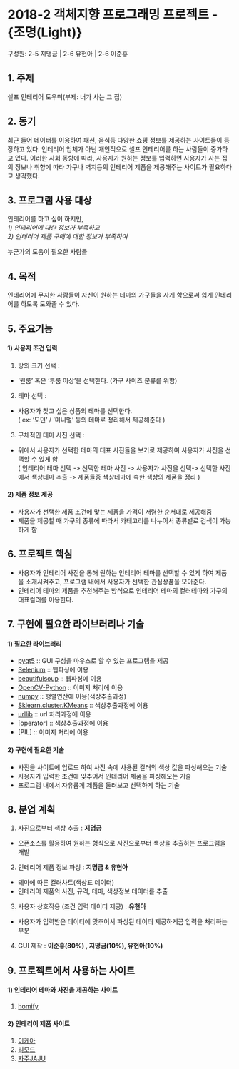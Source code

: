 # 2018-2 객체지향 프로그래밍 프로젝트 - **{조명(Light)}**
구성원: 2-5 지명금 | 2-6 유현아 | 2-6 이준홍

## 1. 주제  
셀프 인테리어 도우미(부제: 너가 사는 그 집)  

## 2. 동기
  최근 들어 데이터를 이용하여 패션, 음식등 다양한 쇼핑 정보를 제공하는 사이트들이 등장하고 있다. 인테리어 업체가 아닌 개인적으로 셀프 인테리어를 하는 사람들이 증가하고 있다. 이러한 사회 동향에 따라, 사용자가 원하는 정보를 입력하면  사용자가 사는 집의 정보나 취향에 따라 가구나 벽지등의 인테리어 제품을 제공해주는 사이트가 필요하다고 생각했다.


## 3. 프로그램 사용 대상
인테리어를 하고 싶어 하지만,  
*1) 인테리어에 대한 정보가 부족하고*  
*2) 인테리어 제품 구매에 대한 정보가 부족하여*  

누군가의 도움이 필요한 사람들  

## 4. 목적
인테리어에 무지한 사람들이 자신이 원하는 테마의 가구들을 사게 함으로써 쉽게 인테리어를 하도록 도와줄 수 있다.  

## 5. 주요기능  
#### 1) 사용자 조건 입력  
1. 방의 크기 선택 : 
- ‘원룸’ 혹은 ‘투룸 이상’을 선택한다. (가구 사이즈 분류를 위함)  
  
2. 테마 선택 : 
- 사용자가 찾고 싶은 상품의 테마를 선택한다.  
( ex: ‘모던’ / ‘미니멀’ 등의 테마로 정리해서 제공해준다 )  

3. 구체적인 테마 사진 선택 :  
- 위에서 사용자가 선택한 테마의 대표 사진들을 보기로 제공하여 사용자가 사진을 선택할 수 있게 함   
( 인테리어 테마 선택 -> 선택한 테마 사진 -> 사용자가 사진을 선택-> 선택한 사진에서 색상테마 추출 -> 제품들중 색상테마에 속한 색상의 제품을 정리 ) 

#### 2) 제품 정보 제공
- 사용자가 선택한 제품 조건에 맞는 제품을 가격이 저렴한 순서대로 제공해줌  
- 제품을 제공할 때 가구의 종류에 따라서 카테고리를 나누어서 종류별로 검색이 가능하게 함

## 6. 프로젝트 핵심
- 사용자가 인테리어 사진을 통해 원하는 인테리어 테마를 선택할 수 있게 하여 제품을 소개시켜주고, 프로그램 내에서 사용자가 선택한 관심상품을 모아준다.  
- 인테리어 테마의 제품을 추천해주는 방식으로 인테리어 테마의 컬러테마와 가구의 대표컬러를 이용한다.  

## 7. 구현에 필요한 라이브러리나 기술
#### 1) 필요한 라이브러리
- [pyqt5](https://pypi.org/project/PyQt5/) :: GUI 구성을 마우스로 할 수 있는 프로그램을 제공  
- [Selenium](https://www.seleniumhq.org/) :: 웹파싱에 이용  
- [beautifulsoup](https://www.crummy.com/software/BeautifulSoup/bs4/doc/) :: 웹파싱에 이용  
- [OpenCV-Python](https://opencv.org/) :: 이미지 처리에 이용  
- [numpy](https://docs.scipy.org/doc/numpy-1.15.1/index.html) :: 행렬연산에 이용(색상추출과정)  
- [Sklearn.cluster.KMeans](https://scikit-learn.org/stable/modules/generated/sklearn.cluster.KMeans.html) :: 색상추출과정에 이용  
- [urllib](https://docs.python.org/2/library/urllib.html) :: url 처리과정에 이용  
- [operator] :: 색상추출과정에 이용  
- [PIL] :: 이미지 처리에 이용  
  
#### 2) 구현에 필요한 기술
- 사진을 사이트에 업로드 하여 사진 속에 사용된 컬러의 색상 값을 파싱해오는 기술  
- 사용자가 입력한 조건에 맞추어서 인테리어 제품을 파싱해오는 기술  
- 프로그램 내에서 자유롭게 제품을 둘러보고 선택하게 하는 기술  


## 8. **분업 계획**  
1) 사진으로부터 색상 추출 : **지명금**  
  - 오픈소스를 활용하여 원하는 형식으로 사진으로부터 색상을 추출하는 프로그램을 개발  
  
2) 인테리어 제품 정보 파싱 : **지명금 & 유현아**  
  - 테마에 따른 컬러차트(색상표 데이터)  
  - 인테리어 제품의 사진, 규격, 테마, 색상정보 데이터를 추출  
  
3) 사용자 상호작용 (조건 입력 데이터 제공) : **유현아**    
  - 사용자가 입력받은 데이터에 맞추어서 파싱된 데이터 제공하게끔 입력을 처리하는 부분   
  
4) GUI 제작 : **이준홍(80%) , 지명금(10%), 유현아(10%)**    

## 9. 프로젝트에서 사용하는 사이트  
#### 1) 인테리어 테마와 사진을 제공하는 사이트
  1) [homify](https://www.homify.co.kr/rooms/living-room)  

#### 2) 인테리어 제품 사이트  
  1) [이케아](https://www.ikea.com/)
  2) [리모드](http://www.remod.co.kr/)
  3) [자주JAJU](http://living.sivillage.com/jaju/display/displayShop?temp=www.jaju.co.kr)  
